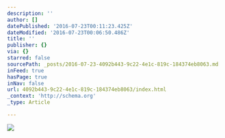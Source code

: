 ```yaml
---
description: ''
author: []
datePublished: '2016-07-23T00:11:23.425Z'
dateModified: '2016-07-23T00:06:50.486Z'
title: ''
publisher: {}
via: {}
starred: false
sourcePath: _posts/2016-07-23-4092b443-9c22-4e1c-819c-184374eb8063.md
inFeed: true
hasPage: true
inNav: false
url: 4092b443-9c22-4e1c-819c-184374eb8063/index.html
_context: 'http://schema.org'
_type: Article

---
```

![](https://the-grid-user-content.s3-us-west-2.amazonaws.com/50850138-c975-4a82-b256-8f63d7a28804.tiff)